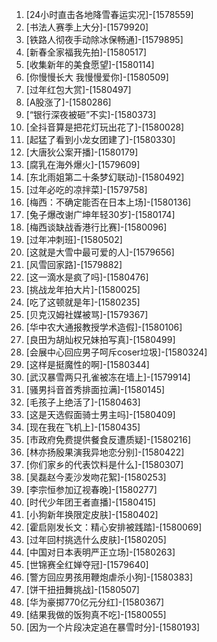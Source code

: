 
1. [24小时直击各地降雪春运实况]-[1578559]
1. [书法人赛季上大分]-[1579920]
1. [铁路人彻夜手动除冰保畅通]-[1579895]
1. [新春全家福我先拍]-[1580517]
1. [收集新年的美食愿望]-[1580114]
1. [你慢慢长大 我慢慢爱你]-[1580509]
1. [过年红包大赏]-[1580497]
1. [A股涨了]-[1580286]
1. [“银行深夜被砸”不实]-[1580373]
1. [全抖音算是把花灯玩出花了]-[1580028]
1. [起猛了看到小龙女团建了]-[1580330]
1. [大唐狄公案开播]-[1580179]
1. [腐乳在海外爆火]-[1579609]
1. [东北雨姐第二十条梦幻联动]-[1580492]
1. [过年必吃的凉拌菜]-[1579758]
1. [梅西：不确定能否在日本上场]-[1580136]
1. [兔子爆改谢广坤年轻30岁]-[1580174]
1. [梅西谈缺战香港行比赛]-[1580096]
1. [过年冲刺班]-[1580502]
1. [这就是大雪中最可爱的人]-[1579656]
1. [风雪回家路]-[1579882]
1. [这一滴水是疯了吗]-[1580476]
1. [挑战龙年拍大片]-[1580025]
1. [吃了这顿就是年]-[1580235]
1. [贝克汉姆社媒被骂]-[1579367]
1. [华中农大通报教授学术造假]-[1580106]
1. [良田为胡灿权兄妹拍写真]-[1580499]
1. [会展中心回应男子呵斥coser垃圾]-[1580324]
1. [这样是挺魔性的啊]-[1580344]
1. [武汉暴雪两只孔雀被冻在墙上]-[1579914]
1. [骚男抖音首秀排面拉满]-[1580145]
1. [毛孩子上绝活了]-[1580463]
1. [这是天选假面骑士男主吗]-[1580409]
1. [现在我在飞机上]-[1580435]
1. [市政府免费提供餐食反遭质疑]-[1580216]
1. [林亦扬殷果演我异地恋分别]-[1580422]
1. [你们家乡的代表饮料是什么]-[1580307]
1. [吴磊赵今麦沙发吻花絮]-[1580253]
1. [李宗恒参加辽视春晚]-[1580277]
1. [时代少年团王者直播]-[1580415]
1. [小狗新年换限定皮肤]-[1580402]
1. [霍启刚发长文：精心安排被践踏]-[1580069]
1. [过年回村挑选什么皮肤]-[1580205]
1. [中国对日本表明严正立场]-[1580263]
1. [世锦赛全红婵夺冠]-[1579640]
1. [警方回应男孩用鞭炮虐杀小狗]-[1580383]
1. [饼干扭扭舞挑战]-[1580507]
1. [华为豪掷770亿元分红]-[1580367]
1. [结果我做的饭狗真不吃]-[1580055]
1. [因为一个片段决定追在暴雪时分]-[1580193]